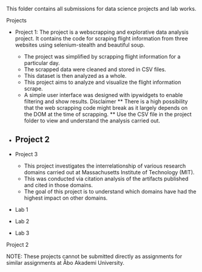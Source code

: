 This folder contains all submissions for data science projects and lab works.

Projects
- Project 1:
	The project is a webscrapping and explorative data analysis project. It contains the code for scraping flight information from three websites using selenium-stealth and beautiful soup.
	- The project was simplified by scrapping flight information for a particular day. 
	- The scrapped data were cleaned and stored in CSV files.
	- This dataset is then analyzed as a whole. 
	- This project aims to analyze and visualize the flight information scrape.
	-   A simple user interface was designed with ipywidgets to enable filtering and show results.
   	Disclaimer
	** There is a high possibility that the web scrapping code might break as it largely depends on the DOM at the time of scrapping.
	** Use the CSV file in the project folder to view and understand the analysis carried out.
 - Project 2
	- 
 - Project 3
   	- This project investigates the interrelationship of various research domains carried out at Massachusetts Institute of Technology (MIT).
   	- This was conducted via citation analysis of the artifacts published and cited in those domains.
   	- The goal of this project is to understand which domains have had the highest impact on other domains.

 - Lab 1
 - Lab 2
 - Lab 3



Project 2


NOTE: 
These projects cannot be submitted directly as assignments for similar assignments at Åbo Akademi University. 
